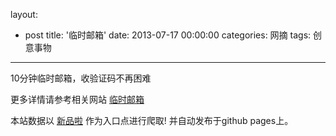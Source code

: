 layout: 
  - post 
title: '临时邮箱' 
date: 2013-07-17 00:00:00 
categories: 网摘 
tags: 创意事物 
---

10分钟临时邮箱，收验证码不再困难  

更多详情请参考相关网站 [临时邮箱](http://mail.qy.gs)  

本站数据以 [新品啦](http://xinpinla.com/) 作为入口点进行爬取! 并自动发布于github pages上。  
